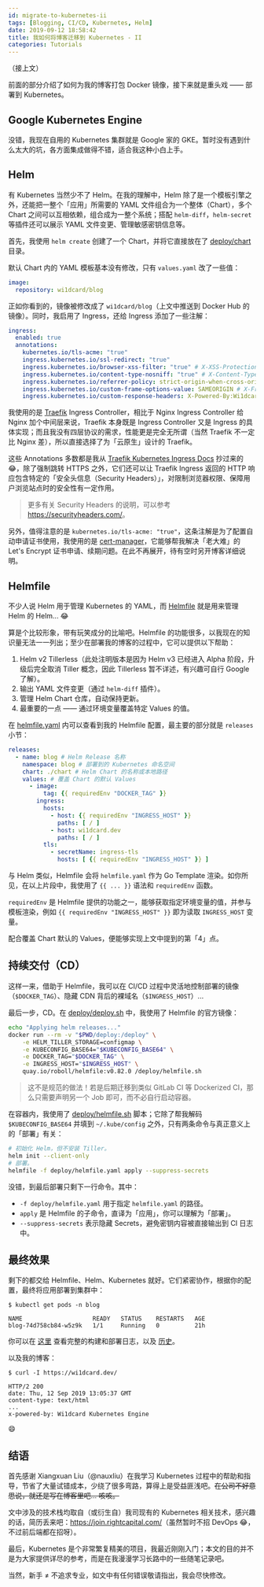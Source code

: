 ```yaml
---
id: migrate-to-kubernetes-ii
tags: [Blogging, CI/CD, Kubernetes, Helm]
date: 2019-09-12 18:58:42
title: 我如何将博客迁移到 Kubernetes - II
categories: Tutorials
---
```


（接上文）

前面的部分介绍了如何为我的博客打包 Docker 镜像，接下来就是重头戏 —— 部署到 Kubernetes。

<!--more-->

## Google Kubernetes Engine

没错，我现在自用的 Kubernetes 集群就是 Google 家的 GKE。暂时没有遇到什么太大的坑，各方面集成做得不错，适合我这种小白上手。

## Helm

有 Kubernetes 当然少不了 Helm。在我的理解中，Helm 除了是一个模板引擎之外，还能把一整个「应用」所需要的 YAML 文件组合为一个整体（Chart），多个 Chart 之间可以互相依赖，组合成为一整个系统；搭配 `helm-diff`，`helm-secret` 等插件还可以展示 YAML 文件变更、管理敏感密钥信息等。

首先，我使用 `helm create` 创建了一个 Chart，并将它直接放在了 [deploy/chart](https://github.com/wi1dcard/blog/tree/master/deploy/chart) 目录。

默认 Chart 内的 YAML 模板基本没有修改，只有 `values.yaml` 改了一些值：

```yaml
image:
  repository: wi1dcard/blog
```

正如你看到的，镜像被修改成了 `wi1dcard/blog`（上文中推送到 Docker Hub 的镜像）。同时，我启用了 Ingress，还给 Ingress 添加了一些注解：

```yaml
ingress:
  enabled: true
  annotations:
    kubernetes.io/tls-acme: "true"
    ingress.kubernetes.io/ssl-redirect: "true"
    ingress.kubernetes.io/browser-xss-filter: "true" # X-XSS-Protection: 1; mode=block
    ingress.kubernetes.io/content-type-nosniff: "true" # X-Content-Type-Options: nosniff
    ingress.kubernetes.io/referrer-policy: strict-origin-when-cross-origin # Referrer-Policy: same-origin
    ingress.kubernetes.io/custom-frame-options-value: SAMEORIGIN # X-Frame-Options: SAMEORIGIN
    ingress.kubernetes.io/custom-response-headers: X-Powered-By:Wi1dcard Kubernetes Engine
```

我使用的是 [Traefik](https://github.com/containous/traefik/) Ingress Controller，相比于 Nginx Ingress Controller 给 Nginx 加个中间层来说，Traefik 本身既是 Ingress Controller 又是 Ingress 的具体实现；而且我没有四层协议的需求，性能更是完全无所谓（当然 Traefik 不一定比 Nginx 差），所以直接选择了为「云原生」设计的 Traefik。

这些 Annotations 多数都是我从 [Traefik Kubernetes Ingress Docs](https://docs.traefik.io/configuration/backends/kubernetes/#security-headers-annotations) 抄过来的😂，除了强制跳转 HTTPS 之外，它们还可以让 Traefik Ingress 返回的 HTTP 响应包含特定的「安全头信息（Security Headers）」，对限制浏览器权限、保障用户浏览站点时的安全性有一定作用。

> 更多有关 Security Headers 的说明，可以参考 <https://securityheaders.com/>。

另外，值得注意的是 `kubernetes.io/tls-acme: "true"`，这条注解是为了配置自动申请证书使用，我使用的是 [cert-manager](https://github.com/jetstack/cert-manager)，它能够帮我解决「老大难」的 Let's Encrypt 证书申请、续期问题。在此不再展开，待有空时另开博客详细说明。

## Helmfile

不少人说 Helm 用于管理 Kubernetes 的 YAML，而 [Helmfile](https://github.com/roboll/helmfile) 就是用来管理 Helm 的 Helm... 😂

算是个比较形象，带有玩笑成分的比喻吧。Helmfile 的功能很多，以我现在的知识量无法一一列出；至少在部署我的博客的过程中，它可以提供以下帮助：

1. Helm v2 Tillerless（此处注明版本是因为 Helm v3 已经进入 Alpha 阶段，升级后完全取消 Tiller 概念，因此 Tillerless 暂不详述，有兴趣可自行 Google 了解）。
2. 输出 YAML 文件变更（通过 `helm-diff` 插件）。
3. 管理 Helm Chart 仓库，自动保持更新。
4. 最重要的一点 —— 通过环境变量覆盖特定 Values 的值。

在 [helmfile.yaml](https://github.com/wi1dcard/blog/blob/master/deploy/helmfile.yaml) 内可以查看到我的 Helmfile 配置，最主要的部分就是 `releases` 小节：

```yaml
releases:
  - name: blog # Helm Release 名称
    namespace: blog # 部署到的 Kubernetes 命名空间
    chart: ./chart # Helm Chart 的名称或本地路径
    values: # 覆盖 Chart 的默认 Values
      - image:
          tag: {{ requiredEnv "DOCKER_TAG" }}
        ingress:
          hosts:
            - host: {{ requiredEnv "INGRESS_HOST" }}
              paths: [ / ]
            - host: wi1dcard.dev
              paths: [ / ]
          tls:
            - secretName: ingress-tls
              hosts: [ {{ requiredEnv "INGRESS_HOST" }} ]
```

与 Helm 类似，Helmfile 会将 `helmfile.yaml` 作为 Go Template 渲染。如你所见，在以上片段中，我使用了 `{{ ... }}` 语法和 `requiredEnv` 函数。

`requiredEnv` 是 Helmfile 提供的功能之一，能够获取指定环境变量的值，并参与模板渲染，例如 `{{ requiredEnv "INGRESS_HOST" }}` 即为读取 `INGRESS_HOST` 变量。

配合覆盖 Chart 默认的 Values，便能够实现上文中提到的第「4」点。

## 持续交付（CD）

这样一来，借助于 Helmfile，我可以在 CI/CD 过程中灵活地控制部署的镜像（`$DOCKER_TAG`）、隐藏 CDN 背后的裸域名（`$INGRESS_HOST`）...

最后一步，CD。在 [deploy/deploy.sh](https://github.com/wi1dcard/blog/blob/master/deploy/deploy.sh) 中，我使用了 Helmfile 的官方镜像：

```bash
echo "Applying helm releases..."
docker run --rm -v "$PWD/deploy:/deploy" \
    -e HELM_TILLER_STORAGE=configmap \
    -e KUBECONFIG_BASE64="$KUBECONFIG_BASE64" \
    -e DOCKER_TAG="$DOCKER_TAG" \
    -e INGRESS_HOST="$INGRESS_HOST" \
    quay.io/roboll/helmfile:v0.82.0 /deploy/helmfile.sh
```

> 这不是规范的做法！若是后期迁移到类似 GitLab CI 等 Dockerized CI，那么只需要声明另一个 Job 即可，而不必自行启动容器。

在容器内，我使用了 [deploy/helmfile.sh](https://github.com/wi1dcard/blog/blob/master/deploy/helmfile.sh) 脚本；它除了帮我解码 `$KUBECONFIG_BASE64` 并填到 `~/.kube/config` 之外，只有两条命令与真正意义上的「部署」有关：

```bash
# 初始化 Helm，但不安装 Tiller。
helm init --client-only
# 部署。
helmfile -f deploy/helmfile.yaml apply --suppress-secrets
```

没错，到最后部署只剩下一行命令。其中：

- `-f deploy/helmfile.yaml` 用于指定 `helmfile.yaml` 的路径。
- `apply` 是 Helmfile 的子命令，直译为「应用」，你可以理解为「部署」。
- `--suppress-secrets` 表示隐藏 Secrets，避免密钥内容被直接输出到 CI 日志中。

## 最终效果

剩下的都交给 Helmfile、Helm、Kubernetes 就好。它们紧密协作，根据你的配置，最终将应用部署到集群中：

```
$ kubectl get pods -n blog

NAME                    READY   STATUS    RESTARTS   AGE
blog-74d758cb84-w5z9k   1/1     Running   0          21h
```

你可以在 [这里](https://travis-ci.com/wi1dcard/blog) 查看完整的构建和部署日志，以及 [历史](https://travis-ci.com/wi1dcard/blog/builds)。

以及我的博客：

```
$ curl -I https://wi1dcard.dev/

HTTP/2 200
date: Thu, 12 Sep 2019 13:05:37 GMT
content-type: text/html
...
x-powered-by: Wi1dcard Kubernetes Engine
```

😄

## 结语

首先感谢 Xiangxuan Liu（@nauxliu）在我学习 Kubernetes 过程中的帮助和指导，节省了大量试错成本，少绕了很多弯路，算得上是受益匪浅吧。<del>在公司不好意思说，就还是写在博客里吧... 咳咳。</del>

文中涉及的技术栈均取自（或衍生自）我司现有的 Kubernetes 相关技术，感兴趣的话，简历丢来吧：<https://join.rightcapital.com/>（虽然暂时不招 DevOps 😂，不过前后端都在招呀）。

最后，Kubernetes 是个非常繁复精美的项目，我最近刚刚入门；本文的目的并不是为大家提供详尽的参考，而是在我漫漫学习长路中的一些随笔记录吧。

当然，新手 ≠ 不追求专业，如文中有任何错误敬请指出，我会尽快修改。
